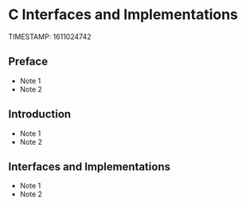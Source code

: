 # C Interfaces and Implementations
TIMESTAMP: 1611024742

## Preface

- Note 1
- Note 2

## Introduction

- Note 1
- Note 2

## Interfaces and Implementations

- Note 1
- Note 2
